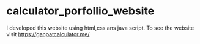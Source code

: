 # calculator_porfollio_website
I developed this website using html,css ans java script. To see the website visit https://ganpatcalculator.me/
